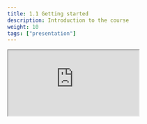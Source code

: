 ```yaml
---
title: 1.1 Getting started
description: Introduction to the course
weight: 10
tags: ["presentation"]
---
```


<!-- source: <a href="https://colorado.rstudio.com/rsc/pro-admin-training/introduction" target="_blank">pro-admin-training/introduction</a> -->
<div class="xaringan-column">
  <div class="responsive-container-xaringan">
    <div class="animated-r-wrapper">
      <div class="animated-r-vertical">
        <div class="animated-r-circle"></div>
      </div>
      <div class="animated-r-diagonal"></div>
    </div>
    <iframe 
      src="https://colorado.rstudio.com/rsc/pro-admin-training/introduction" 
          gesture="media"  allow="encrypted-media" allowfullscreen
          scrolling="no">
    </iframe>
  </div>
</div>
